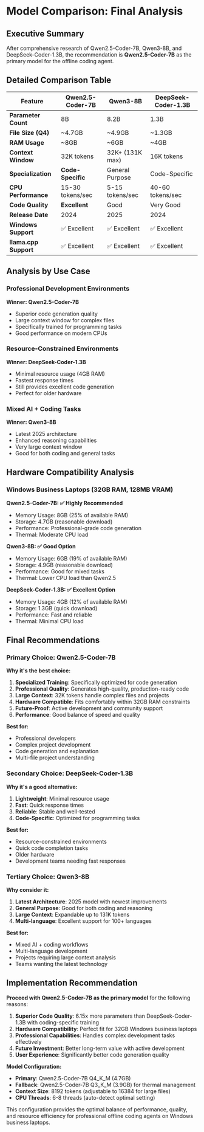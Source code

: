 # Model Comparison: Final Analysis

## Executive Summary

After comprehensive research of Qwen2.5-Coder-7B, Qwen3-8B, and DeepSeek-Coder-1.3B, the recommendation is **Qwen2.5-Coder-7B** as the primary model for the offline coding agent.

## Detailed Comparison Table

| Feature | Qwen2.5-Coder-7B | Qwen3-8B | DeepSeek-Coder-1.3B |
|---------|------------------|----------|---------------------|
| **Parameter Count** | 8B | 8.2B | 1.3B |
| **File Size (Q4)** | ~4.7GB | ~4.9GB | ~1.3GB |
| **RAM Usage** | ~8GB | ~6GB | ~4GB |
| **Context Window** | 32K tokens | 32K+ (131K max) | 16K tokens |
| **Specialization** | **Code-Specific** | General Purpose | Code-Specific |
| **CPU Performance** | 15-30 tokens/sec | 5-15 tokens/sec | 40-60 tokens/sec |
| **Code Quality** | **Excellent** | Good | Very Good |
| **Release Date** | 2024 | 2025 | 2024 |
| **Windows Support** | ✅ Excellent | ✅ Excellent | ✅ Excellent |
| **llama.cpp Support** | ✅ Excellent | ✅ Excellent | ✅ Excellent |

## Analysis by Use Case

### Professional Development Environments
**Winner: Qwen2.5-Coder-7B**
- Superior code generation quality
- Large context window for complex files
- Specifically trained for programming tasks
- Good performance on modern CPUs

### Resource-Constrained Environments
**Winner: DeepSeek-Coder-1.3B**
- Minimal resource usage (4GB RAM)
- Fastest response times
- Still provides excellent code generation
- Perfect for older hardware

### Mixed AI + Coding Tasks
**Winner: Qwen3-8B**
- Latest 2025 architecture
- Enhanced reasoning capabilities
- Very large context window
- Good for both coding and general tasks

## Hardware Compatibility Analysis

### Windows Business Laptops (32GB RAM, 128MB VRAM)

**Qwen2.5-Coder-7B: ✅ Highly Recommended**
- Memory Usage: 8GB (25% of available RAM)
- Storage: 4.7GB (reasonable download)
- Performance: Professional-grade code generation
- Thermal: Moderate CPU load

**Qwen3-8B: ✅ Good Option**
- Memory Usage: 6GB (19% of available RAM)
- Storage: 4.9GB (reasonable download)
- Performance: Good for mixed tasks
- Thermal: Lower CPU load than Qwen2.5

**DeepSeek-Coder-1.3B: ✅ Excellent Option**
- Memory Usage: 4GB (12% of available RAM)
- Storage: 1.3GB (quick download)
- Performance: Fast and reliable
- Thermal: Minimal CPU load

## Final Recommendations

### Primary Choice: Qwen2.5-Coder-7B

**Why it's the best choice:**
1. **Specialized Training**: Specifically optimized for code generation
2. **Professional Quality**: Generates high-quality, production-ready code
3. **Large Context**: 32K tokens handle complex files and projects
4. **Hardware Compatible**: Fits comfortably within 32GB RAM constraints
5. **Future-Proof**: Active development and community support
6. **Performance**: Good balance of speed and quality

**Best for:**
- Professional developers
- Complex project development
- Code generation and explanation
- Multi-file project understanding

### Secondary Choice: DeepSeek-Coder-1.3B

**Why it's a good alternative:**
1. **Lightweight**: Minimal resource usage
2. **Fast**: Quick response times
3. **Reliable**: Stable and well-tested
4. **Code-Specific**: Optimized for programming tasks

**Best for:**
- Resource-constrained environments
- Quick code completion tasks
- Older hardware
- Development teams needing fast responses

### Tertiary Choice: Qwen3-8B

**Why consider it:**
1. **Latest Architecture**: 2025 model with newest improvements
2. **General Purpose**: Good for both coding and reasoning
3. **Large Context**: Expandable up to 131K tokens
4. **Multi-language**: Excellent support for 100+ languages

**Best for:**
- Mixed AI + coding workflows
- Multi-language development
- Projects requiring large context analysis
- Teams wanting the latest technology

## Implementation Recommendation

**Proceed with Qwen2.5-Coder-7B as the primary model** for the following reasons:

1. **Superior Code Quality**: 6.15x more parameters than DeepSeek-Coder-1.3B with coding-specific training
2. **Hardware Compatibility**: Perfect fit for 32GB Windows business laptops
3. **Professional Capabilities**: Handles complex development tasks effectively
4. **Future Investment**: Better long-term value with active development
5. **User Experience**: Significantly better code generation quality

**Model Configuration:**
- **Primary**: Qwen2.5-Coder-7B Q4_K_M (4.7GB)
- **Fallback**: Qwen2.5-Coder-7B Q3_K_M (3.9GB) for thermal management
- **Context Size**: 8192 tokens (adjustable to 16384 for large files)
- **CPU Threads**: 6-8 threads (auto-detect optimal setting)

This configuration provides the optimal balance of performance, quality, and resource efficiency for professional offline coding agents on Windows business laptops.